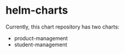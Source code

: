 # helm-charts
Currently, this chart repository has two charts:
<ul>
    <li>product-management</li>
    <li>student-management</li>
</ul> 
